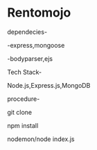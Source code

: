 # Rentomojo
dependecies-

-express,mongoose

-bodyparser,ejs

Tech Stack-

Node.js,Express.js,MongoDB

procedure-

git clone

npm install

nodemon/node index.js